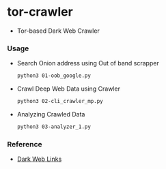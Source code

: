 # tor-crawler
- Tor-based Dark Web Crawler

### Usage
- Search Onion address using Out of band scrapper
  ```bash
  python3 01-oob_google.py
  ```

- Crawl Deep Web Data using Crawler
  ```bash
  python3 02-cli_crawler_mp.py
  ```

- Analyzing Crawled Data
  ```bash
  python3 03-analyzer_1.py
  ```

### Reference
- [Dark Web Links](https://www.thedarkweblinks.com/)
